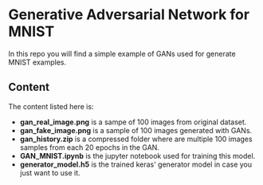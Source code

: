 # Generative Adversarial Network for MNIST
In this repo you will find a simple example of GANs used for generate MNIST examples.

## Content

The content listed here is:

- **gan_real_image.png** is a sampe of 100 images from original dataset.
- **gan_fake_image.png** is a sample of 100 images generated with GANs.
- **gan_history.zip** is a compressed folder where are multiple 100 images samples from each 20 epochs in the GAN.
- **GAN_MNIST.ipynb** is the jupyter notebook used for training this model.
- **generator_model.h5** is the trained keras' generator model in case  you just want to use it. 

